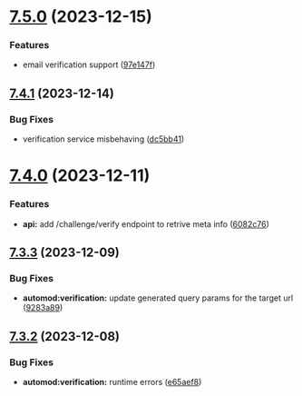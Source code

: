 # [7.5.0](https://github.com/onesoft-sudo/sudobot/compare/v7.4.1...v7.5.0) (2023-12-15)


### Features

* email verification support ([97e147f](https://github.com/onesoft-sudo/sudobot/commit/97e147f59c3d7ff90f8bfefe2514c215f26a7b07))



## [7.4.1](https://github.com/onesoft-sudo/sudobot/compare/v7.4.0...v7.4.1) (2023-12-14)


### Bug Fixes

* verification service misbehaving ([dc5bb41](https://github.com/onesoft-sudo/sudobot/commit/dc5bb411a5f928ff6d96a80ac066b2d9ee1319f5))



# [7.4.0](https://github.com/onesoft-sudo/sudobot/compare/v7.3.3...v7.4.0) (2023-12-11)


### Features

* **api:** add /challenge/verify endpoint to retrive meta info ([6082c76](https://github.com/onesoft-sudo/sudobot/commit/6082c7649d28958b5d76a42a6131ab60d9388f98))



## [7.3.3](https://github.com/onesoft-sudo/sudobot/compare/v7.3.2...v7.3.3) (2023-12-09)


### Bug Fixes

* **automod:verification:** update generated query params for the target url ([9283a89](https://github.com/onesoft-sudo/sudobot/commit/9283a89e620db590424664dec672ea79807ed694))



## [7.3.2](https://github.com/onesoft-sudo/sudobot/compare/v7.3.1...v7.3.2) (2023-12-08)


### Bug Fixes

* **automod:verification:** runtime errors ([e65aef8](https://github.com/onesoft-sudo/sudobot/commit/e65aef8989372cfcb6ddd5b4a42aca66d0d2ef21))




